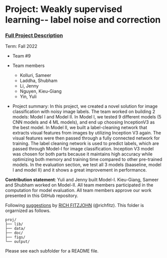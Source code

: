 # Project: Weakly supervised learning-- label noise and correction


### [Full Project Description](doc/project3_desc.md)

Term: Fall 2022

+ Team #9
+ Team members
	+ Kolluri, Sameer
	+ Laddha, Shubham
	+ Li, Jenny
	+ Nguyen, Kieu-Giang
	+ Yin, Yuli

+ Project summary: In this project, we created a novel solution for image classification with noisy image labels. The team worked on building 2 models: Model I and Model II. In Model I, we tested 9 different models (5 CNN models and 4 ML models), and end up choosing InceptionV3 as the best model. In Model II, we built a label-cleaning network that extracts visual features from images by utilizing Inception V3 again. The visual features were then passed through a fully connected network for training. The label cleaning network is used to predict labels, which are passed through Model-I for image classification. Inception V3 model was chosen for both parts because it maintains high accuracy while optimizing both memory and training time compared to other pre-trained models. In the evaluation section, we test all 3 models (baaseline, model I and model II) and it shows a great improvement in performance. 

**Contribution statement**: Yuli and Jenny built Model-I. Kieu-Giang, Sameer and Shubham worked on Model-II. All team members participated in the computation for model evaluation. All team members approve our work presented in this GitHub repository.

Following [suggestions](http://nicercode.github.io/blog/2013-04-05-projects/) by [RICH FITZJOHN](http://nicercode.github.io/about/#Team) (@richfitz). This folder is orgarnized as follows.

```
proj/
├── lib/
├── data/
├── doc/
├── figs/
└── output/
```

Please see each subfolder for a README file.
